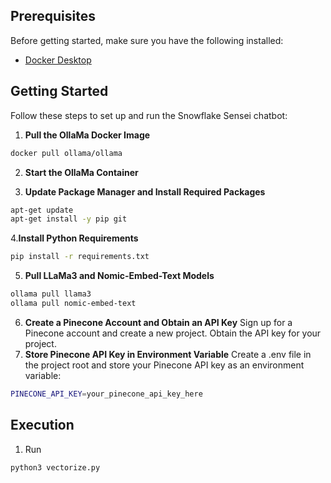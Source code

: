 ## Prerequisites

Before getting started, make sure you have the following installed:

- [Docker Desktop](https://www.docker.com/products/docker-desktop)

## Getting Started

Follow these steps to set up and run the Snowflake Sensei chatbot:

1. **Pull the OllaMa Docker Image**

```bash
docker pull ollama/ollama
```
2. **Start the OllaMa Container**

3. **Update Package Manager and Install Required Packages**

```bash
apt-get update
apt-get install -y pip git
```

4.**Install Python Requirements**
```bash
pip install -r requirements.txt
```

5. **Pull LLaMa3 and Nomic-Embed-Text Models**
```bash
ollama pull llama3
ollama pull nomic-embed-text
```
6. **Create a Pinecone Account and Obtain an API Key**
Sign up for a Pinecone account and create a new project. Obtain the API key for your project.
8. **Store Pinecone API Key in Environment Variable**
Create a .env file in the project root and store your Pinecone API key as an environment variable:
```BASH
PINECONE_API_KEY=your_pinecone_api_key_here
```

## Execution

1. Run
```bash
python3 vectorize.py
```
